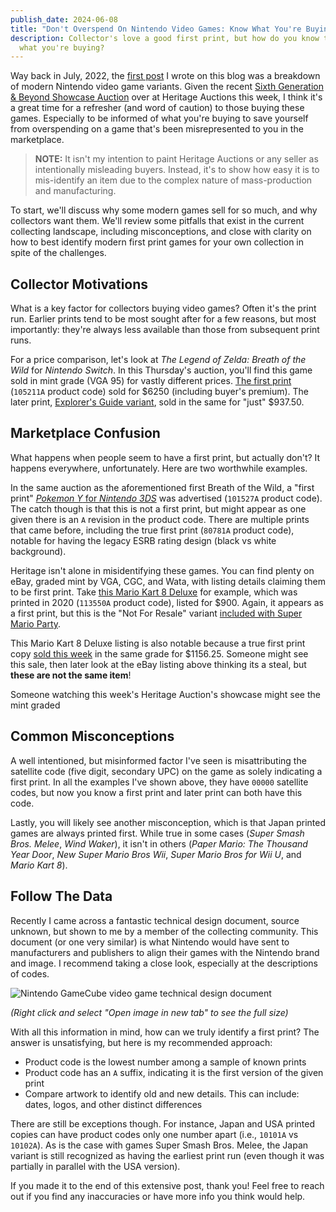 ```yaml
---
publish_date: 2024-06-08
title: "Don't Overspend On Nintendo Video Games: Know What You're Buying!"
description: Collector's love a good first print, but how do you know that's
  what you're buying?
---
```

Way back in July, 2022, the [first post](https://www.afew.games/essays/decoding-modern-nintendo-print-variants) I wrote on this blog was a breakdown of modern Nintendo video game variants. Given the recent [Sixth Generation & Beyond Showcase Auction](https://comics.ha.com/c/auction-home.zx?saleNo=44255&ic=breadcrumb-comics-121913-interior) over at Heritage Auctions this week, I think it's a great time for a refresher (and word of caution) to those buying these games. Especially to be informed of what you're buying to save yourself from overspending on a game that's been misrepresented to you in the marketplace.

> **N﻿OTE:** It isn't my intention to paint Heritage Auctions or any seller as intentionally misleading buyers. Instead, it's to show how easy it is to mis-identify an item due to the complex nature of mass-production and manufacturing.

T﻿o start, we'll discuss why some modern games sell for so much, and why collectors want them. We'll review some pitfalls that exist in the current collecting landscape, including misconceptions, and close with clarity on how to best identify modern first print games for your own collection in spite of the challenges.

## C﻿ollector Motivations

What is a key factor for collectors buying video games? Often it's the print run. Earlier prints tend to be most sought after for a few reasons, but most importantly: they're always less available than those from subsequent print runs.

For a price comparison, let's look at *The Legend of Zelda: Breath of the Wild* for *Nintendo Switch*. In this Thursday's auction, you'll find this game sold in mint grade (VGA 95) for vastly different prices. [The first print](https://comics.ha.com/itm/video-games/nintendo/the-legend-of-zelda-breath-of-the-wild-vga-95-mint-sealed-105211a-first-production-switch-nintendo-2017-usa/a/44255-79042.s?ic4=GalleryView-Thumbnail-071515) (`105211A` product code) sold for $6250 (including buyer's premium). The later print, [Explorer's Guide variant](https://comics.ha.com/itm/video-games/nintendo/the-legend-of-zelda-breath-of-the-wild-vga-95-mint-sealed-starter-pack-switch-nintendo-2018-usa/a/44255-79045.s?ic4=GalleryView-ShortDescription-071515), sold in the same for "just" $937.50.

## Marketplace Confusion

What happens when people seem to have a first print, but actually don't? It happens everywhere, unfortunately. Here are two worthwhile examples.

In the same auction as the aforementioned first Breath of the Wild, a "first print" [*Pokemon Y* for *Nintendo 3DS*](https://comics.ha.com/itm/video-games/nintendo/pokemon-y-vga-90-nm-mt-sealed-101527a-first-production-3ds-nintendo-2013-usa/a/44255-79027.s?ic4=GalleryView-Thumbnail-071515) was advertised (`101527A` product code). The catch though is that this is not a first print, but might appear as one given there is an `A` revision in the product code. There are multiple prints that came before, including the true first print (`80781A` product code), notable for having the legacy ESRB rating design (black vs white background).

Heritage isn't alone in misidentifying these games. You can find plenty on eBay, graded mint by VGA, CGC, and Wata, with listing details claiming them to be first print. Take [this Mario Kart 8 Deluxe](https://www.ebay.com/itm/115932572041) for example, which was printed in 2020 (`113550A` product code), listed for $900. Again, it appears as a first print, but this is the "Not For Resale" variant [included with Super Mario Party](https://www.target.com/p/mario-kart-8-deluxe-super-mario-party-double-pack-nintendo-switch/-/A-80960673#lnk=sametab).

This Mario Kart 8 Deluxe listing is also notable because a true first print copy [sold this week](https://comics.ha.com/c/auction-home.zx?saleNo=44255&ic=breadcrumb-comics-121913-interior) in the same grade for $1156.25. Someone might see this sale, then later look at the eBay listing above thinking its a steal, but **these are not the same item**!

Someone watching this week's Heritage Auction's showcase might see the mint graded

## Common Misconceptions

A well intentioned, but misinformed factor I've seen is misattributing the satellite code (five digit, secondary UPC) on the game as solely indicating a first print. In all the examples I've shown above, they have `00000` satellite codes, but now you know a first print and later print can both have this code.

L﻿astly, you will likely see another misconception, which is that Japan printed games are always printed first. While true in some cases (*Super Smash Bros. Melee*, *Wind Waker*), it isn't in others (*Paper Mario: The Thousand Year Door*, *New Super Mario Bros Wii*, *Super Mario Bros for Wii U*, and *Mario Kart 8*).

## F﻿ollow The Data

R﻿ecently I came across a fantastic technical design document, source unknown, but shown to me by a member of the collecting community. This document (or one very similar) is what Nintendo would have sent to manufacturers and publishers to align their games with the Nintendo brand and image. I recommend taking a close look, especially at the descriptions of codes.

![Nintendo GameCube video game technical design document](/uploads/2024-06-08-18_05_25-2024-06-08-18_04_38-arc.png.png)

*(﻿Right click and select "Open image in new tab" to see the full size)*

W﻿ith all this information in mind, how can we truly identify a first print? The answer is unsatisfying, but here is my recommended approach:

* Product code is the lowest number among a sample of known prints
* P﻿roduct code has an `A` suffix, indicating it is the first version of the given print
* C﻿ompare artwork to identify old and new details. This can include: dates, logos, and other distinct differences

T﻿here are still be exceptions though. For instance, Japan and USA printed copies can have product codes only one number apart (i.e., `10101A` vs `10102A`). As is the case with games Super Smash Bros. Melee, the Japan variant is still recognized as having the earliest print run (even though it was partially in parallel with the USA version).

I﻿f you made it to the end of this extensive post, thank you! Feel free to reach out if you find any inaccuracies or have more info you think would help.